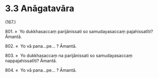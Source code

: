 # 3.3 Anāgatavāra

(167.)

801\. »  Yo dukkhasaccaṃ parijānissati so samudayasaccaṃ pajahissatīti? Āmantā.

802\. «  Yo vā pana…pe… ? Āmantā.

803\. »  Yo dukkhasaccaṃ na parijānissati so samudayasaccaṃ nappajahissatīti? Āmantā.

804\. «  Yo vā pana…pe… ? Āmantā.
